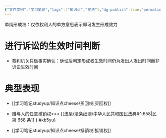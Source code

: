 ```yaml
---
{"文件类别":"学习笔记","tags":["知识点","民法"],"dg-publish":true,"permalink":"/学习笔记studyup/知识点cheese/单纯形成权/","dgPassFrontmatter":true,"created":"2024-10-17T08:40:54.385+08:00","updated":"2024-10-30T21:19:54.477+08:00"}
---
```


单纯形成权：仅依权利人的单方意思表示即可发生形成效力
# 进行诉讼的生效时间判断
- 裁判机关只做事实确认：诉讼后判定形成权生效时间仍为发出人发出时间而非诉讼生效时间
# 典型表现
- [[学习笔记studyup/知识点cheese/买回权\|买回权]]
- 赠与人的任意撤销权>>> [[法条/法条细则/中华人民共和国民法典#^t658\|民第 658 条]]
{ #kb5yu}

- [[学习笔记studyup/知识点cheese/抵销权\|抵销权]]